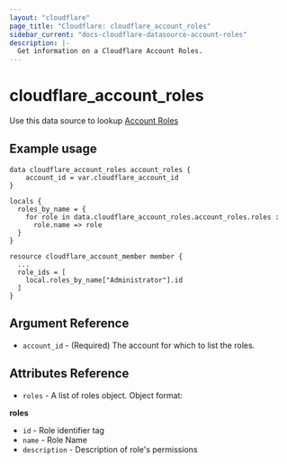 ```yaml
---
layout: "cloudflare"
page_title: "Cloudflare: cloudflare_account_roles"
sidebar_current: "docs-cloudflare-datasource-account-roles"
description: |-
  Get information on a Cloudflare Account Roles.
---
```


# cloudflare_account_roles

Use this data source to lookup [Account Roles][1]

## Example usage

```hcl
data cloudflare_account_roles account_roles {
    account_id = var.cloudflare_account_id
}

locals {
  roles_by_name = {
    for role in data.cloudflare_account_roles.account_roles.roles :
      role.name => role
  }
}

resource cloudflare_account_member member {
  ...
  role_ids = [
    local.roles_by_name["Administrator"].id
  ]
}
```

## Argument Reference

* `account_id` - (Required) The account for which to list the roles.

## Attributes Reference

- `roles` - A list of roles object. Object format:

**roles**

- `id` - Role identifier tag
- `name` - Role Name
- `description` - Description of role's permissions

[1]: https://api.cloudflare.com/#account-roles-properties

